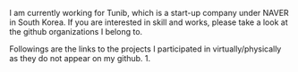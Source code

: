 I am currently working for Tunib, which is a start-up company under NAVER in South Korea. If you are interested in skill and works, please take a look at the github organizations I belong to.

Followings are the links to the projects I participated in virtually/physically as they do not appear on my github.
1. 

<!---
JeongB-L/JeongB-L is a ✨ special ✨ repository because its `README.md` (this file) appears on your GitHub profile.
You can click the Preview link to take a look at your changes.
--->
